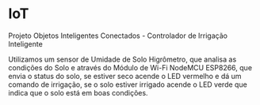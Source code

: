 # IoT
Projeto Objetos Inteligentes Conectados - Controlador de Irrigação Inteligente


Utilizamos um sensor de Umidade de Solo Higrômetro, que analisa as condições do Solo e através do Módulo de Wi-Fi NodeMCU ESP8266, que envia o status do solo, se estiver seco acende o LED vermelho e dá um comando de irrigação, se o solo estiver irrigado acende o LED verde que indica que o solo está em boas condições.  
